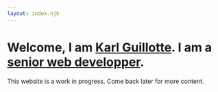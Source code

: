 ```yaml
---
layout: index.njk
---
```


# Welcome, I am [Karl Guillotte](/about). I am a [senior web developper](/resume).

This website is a work in progress. Come back later for more content.
